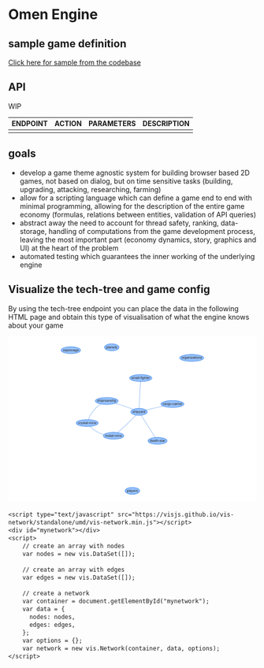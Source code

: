 # Omen Engine

## sample game definition

[Click here for sample from the codebase](./src/main/resources/game_configs/space.yaml)

## API

WIP

| ENDPOINT | ACTION | PARAMETERS | DESCRIPTION  |
|----------|--------|------------|-----|
|          |        |            |     |

## goals
  * develop a game theme agnostic system for building browser based 2D games, not based on dialog, but on time sensitive tasks (building, upgrading, attacking, researching, farming)
  * allow for a scripting language which can define a game end to end with minimal programming, allowing for the description of the entire game economy (formulas, relations between entities, validation of API queries)
  * abstract away the need to account for thread safety, ranking, data-storage, handling of computations from the game development process, leaving the most important part (economy dynamics, story, graphics and UI) at the heart of the problem
  * automated testing which guarantees the inner working of the underlying engine


## Visualize the tech-tree and game config

By using the tech-tree endpoint you can place the data in the following HTML page and obtain this type of visualisation of what the engine knows about your game

![tech](docs/diagram-tech-tree.png)

```
<script type="text/javascript" src="https://visjs.github.io/vis-network/standalone/umd/vis-network.min.js"></script>
<div id="mynetwork"></div>
<script>
    // create an array with nodes
    var nodes = new vis.DataSet([]);
    
    // create an array with edges
    var edges = new vis.DataSet([]);
    
    // create a network
    var container = document.getElementById("mynetwork");
    var data = {
      nodes: nodes,
      edges: edges,
    };
    var options = {};
    var network = new vis.Network(container, data, options);
</script>

```